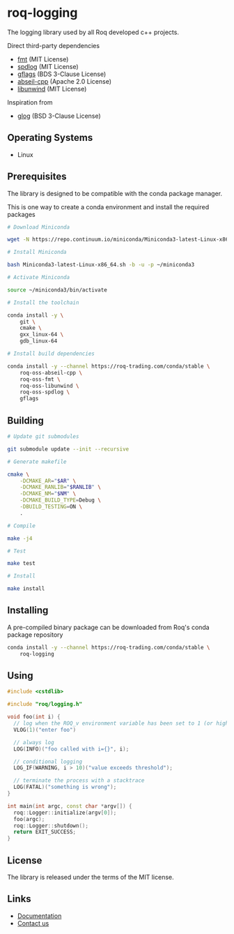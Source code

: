 # roq-logging


The logging library used by all Roq developed c++ projects.

Direct third-party dependencies

* [fmt](https://github.com/fmtlib/fmt) (MIT License)
* [spdlog](https://github.com/gabime/spdlog) (MIT License)
* [gflags](https://github.com/gflags/gflags) (BDS 3-Clause License)
* [abseil-cpp](https://github.com/abseil/abseil-cpp) (Apache 2.0 License)
* [libunwind](https://github.com/libunwind/libunwind) (MIT License)

Inspiration from

* [glog](https://github.com/google/glog) (BSD 3-Clause License)


## Operating Systems

* Linux


## Prerequisites

The library is designed to be compatible with the conda package manager.

This is one way to create a conda environment and install the required
packages

```bash
# Download Miniconda

wget -N https://repo.continuum.io/miniconda/Miniconda3-latest-Linux-x86_64.sh

# Install Miniconda

bash Miniconda3-latest-Linux-x86_64.sh -b -u -p ~/miniconda3

# Activate Miniconda

source ~/miniconda3/bin/activate

# Install the toolchain

conda install -y \
    git \
    cmake \
    gxx_linux-64 \
    gdb_linux-64

# Install build dependencies

conda install -y --channel https://roq-trading.com/conda/stable \
    roq-oss-abseil-cpp \
    roq-oss-fmt \
    roq-oss-libunwind \
    roq-oss-spdlog \
    gflags
```


## Building

```bash
# Update git submodules

git submodule update --init --recursive

# Generate makefile

cmake \
    -DCMAKE_AR="$AR" \
    -DCMAKE_RANLIB="$RANLIB" \
    -DCMAKE_NM="$NM" \
    -DCMAKE_BUILD_TYPE=Debug \
    -DBUILD_TESTING=ON \
    .

# Compile

make -j4

# Test

make test

# Install

make install
```


## Installing

A pre-compiled binary package can be downloaded from Roq's conda package
repository

```bash
conda install -y --channel https://roq-trading.com/conda/stable \
    roq-logging
```

## Using

```cpp
#include <cstdlib>

#include "roq/logging.h"

void foo(int i) {
  // log when the ROQ_v environment variable has been set to 1 (or higher)
  VLOG(1)("enter foo")

  // always log
  LOG(INFO)("foo called with i={}", i);

  // conditional logging
  LOG_IF(WARNING, i > 10)("value exceeds threshold");

  // terminate the process with a stacktrace
  LOG(FATAL)("something is wrong");
}

int main(int argc, const char *argv[]) {
  roq::Logger::initialize(argv[0]);
  foo(argc);
  roq::Logger::shutdown();
  return EXIT_SUCCESS;
}
```


## License

The library is released under the terms of the MIT license.


## Links

* [Documentation](https://roq-trading.com/docs)
* [Contact us](mailto:info@roq-trading.com)
